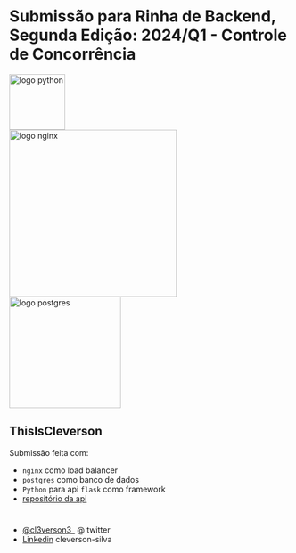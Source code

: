 # Submissão para Rinha de Backend, Segunda Edição: 2024/Q1 - Controle de Concorrência


<img src="https://upload.wikimedia.org/wikipedia/commons/thumb/c/c3/Python-logo-notext.svg/800px-Python-logo-notext.svg.png" alt="logo python" width="100" height="auto">
<br>
<img src="https://upload.wikimedia.org/wikipedia/commons/c/c5/Nginx_logo.svg" alt="logo nginx" width="300" height="auto">
<br />
<img src="https://upload.wikimedia.org/wikipedia/commons/2/29/Postgresql_elephant.svg" alt="logo postgres" width="200" height="auto">


## ThisIsCleverson
Submissão feita com:
- `nginx` como load balancer
- `postgres` como banco de dados
- `Python` para api `flask` como framework 
- [repositório da api](https://github.com/thisiscleverson/rinha-de-backend-2024-python)

#

* [@cl3verson3_](https://twitter.com/cl3verson3_) @ twitter
* [Linkedin](https://www.linkedin.com/in/cleverson-silva/) cleverson-silva